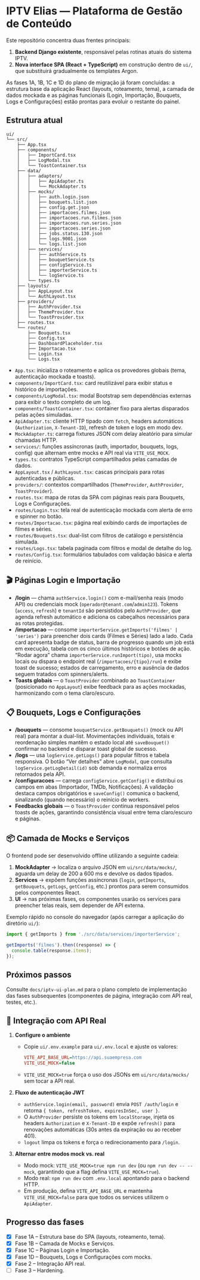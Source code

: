 # IPTV Elias — Plataforma de Gestão de Conteúdo

Este repositório concentra duas frentes principais:

1. **Backend Django existente**, responsável pelas rotinas atuais do sistema IPTV.
2. **Nova interface SPA (React + TypeScript)** em construção dentro de `ui/`, que substituirá gradualmente os templates Argon.

As fases 1A, 1B, 1C e 1D do plano de migração já foram concluídas: a estrutura base da aplicação React (layouts, roteamento, tema), a camada de dados mockada e as páginas funcionais (Login, Importação, Bouquets, Logs e Configurações) estão prontas para evoluir o restante do painel.

## Estrutura atual

```
ui/
└── src/
    ├── App.tsx
    ├── components/
    │   ├── ImportCard.tsx
    │   ├── LogModal.tsx
    │   └── ToastContainer.tsx
    ├── data/
    │   ├── adapters/
    │   │   ├── ApiAdapter.ts
    │   │   └── MockAdapter.ts
    │   ├── mocks/
    │   │   ├── auth.login.json
    │   │   ├── bouquets.list.json
    │   │   ├── config.get.json
    │   │   ├── importacoes.filmes.json
    │   │   ├── importacoes.run.filmes.json
    │   │   ├── importacoes.run.series.json
    │   │   ├── importacoes.series.json
    │   │   ├── jobs.status.130.json
    │   │   ├── logs.9001.json
    │   │   └── logs.list.json
    │   ├── services/
    │   │   ├── authService.ts
    │   │   ├── bouquetService.ts
    │   │   ├── configService.ts
    │   │   ├── importerService.ts
    │   │   └── logService.ts
    │   └── types.ts
    ├── layouts/
    │   ├── AppLayout.tsx
    │   └── AuthLayout.tsx
    ├── providers/
    │   ├── AuthProvider.tsx
    │   ├── ThemeProvider.tsx
    │   └── ToastProvider.tsx
    ├── routes.tsx
    └── routes/
        ├── Bouquets.tsx
        ├── Config.tsx
        ├── DashboardPlaceholder.tsx
        ├── Importacao.tsx
        ├── Login.tsx
        └── Logs.tsx
```

- `App.tsx`: inicializa o roteamento e aplica os provedores globais (tema, autenticação mockada e toasts).
- `components/ImportCard.tsx`: card reutilizável para exibir status e histórico de importações.
- `components/LogModal.tsx`: modal Bootstrap sem dependências externas para exibir o texto completo de um log.
- `components/ToastContainer.tsx`: container fixo para alertas disparados pelas ações simuladas.
- `ApiAdapter.ts`: cliente HTTP tipado com `fetch`, headers automáticos (`Authorization`, `X-Tenant-ID`), refresh de token e logs em modo dev.
- `MockAdapter.ts`: carrega fixtures JSON com delay aleatório para simular chamadas HTTP.
- `services/`: funções assíncronas (auth, importador, bouquets, logs, config) que alternam entre mocks e API real via `VITE_USE_MOCK`.
- `types.ts`: contratos TypeScript compartilhados pelas camadas de dados.
- `AppLayout.tsx` / `AuthLayout.tsx`: cascas principais para rotas autenticadas e públicas.
- `providers/`: contextos compartilhados (`ThemeProvider`, `AuthProvider`, `ToastProvider`).
- `routes.tsx`: mapa de rotas da SPA com páginas reais para Bouquets, Logs e Configurações.
- `routes/Login.tsx`: tela real de autenticação mockada com alerta de erro e spinner no botão.
- `routes/Importacao.tsx`: página real exibindo cards de importações de filmes e séries.
- `routes/Bouquets.tsx`: dual-list com filtros de catálogo e persistência simulada.
- `routes/Logs.tsx`: tabela paginada com filtros e modal de detalhe do log.
- `routes/Config.tsx`: formulários tabulados com validação básica e alerta de reinício.

## 🎬 Páginas Login e Importação

- **/login** — chama `authService.login()` com e-mail/senha reais (modo API) ou credenciais mock (`operador@tenant.com`/`admin123`). Tokens (`access`, `refresh`) e `tenantId` são persistidos pelo `AuthProvider`, que agenda refresh automático e adiciona os cabeçalhos necessários para as rotas protegidas.
- **/importacao** — consome `importerService.getImports('filmes' | 'series')` para preencher dois cards (Filmes e Séries) lado a lado. Cada card apresenta badge de status, barra de progresso quando um job está em execução, tabela com os cinco últimos históricos e botões de ação. “Rodar agora” chama `importerService.runImport(tipo)`, usa mocks locais ou dispara o endpoint real (`/importacoes/{tipo}/run`) e exibe toast de sucesso; estados de carregamento, erro e ausência de dados seguem tratados com spinners/alerts.
- **Toasts globais** — o `ToastProvider` combinado ao `ToastContainer` (posicionado no `AppLayout`) exibe feedback para as ações mockadas, harmonizando com o tema claro/escuro.

## 📋 Bouquets, Logs e Configurações

- **/bouquets** — consome `bouquetService.getBouquets()` (mock ou API real) para montar a dual-list. Movimentações individuais, totais e reordenação simples mantêm o estado local até `saveBouquet()` confirmar no backend e disparar toast global de sucesso.
- **/logs** — usa `logService.getLogs()` para popular filtros e tabela responsiva. O botão “Ver detalhes” abre `LogModal`, que consulta `logService.getLogDetail(id)` sob demanda e normaliza erros retornados pela API.
- **/configuracoes** — carrega `configService.getConfig()` e distribui os campos em abas (Importador, TMDb, Notificações). A validação destaca campos obrigatórios e `saveConfig()` comunica o backend, sinalizando (quando necessário) o reinício de workers.
- **Feedbacks globais** — o `ToastProvider` continua responsável pelos toasts de ações, garantindo consistência visual entre tema claro/escuro e páginas.

## 📦 Camada de Mocks e Serviços

O frontend pode ser desenvolvido offline utilizando a seguinte cadeia:

1. **MockAdapter** → localiza o arquivo JSON em `ui/src/data/mocks/`, aguarda um delay de 200 a 600 ms e devolve os dados tipados.
2. **Services** → expõem funções assíncronas (`login`, `getImports`, `getBouquets`, `getLogs`, `getConfig`, etc.) prontos para serem consumidos pelos componentes React.
3. **UI** → nas próximas fases, os componentes usarão os services para preencher telas reais, sem depender de API externa.

Exemplo rápido no console do navegador (após carregar a aplicação do diretório `ui/`):

```ts
import { getImports } from './src/data/services/importerService';

getImports('filmes').then((response) => {
  console.table(response.items);
});
```

## Próximos passos

Consulte `docs/iptv-ui-plan.md` para o plano completo de implementação das fases subsequentes (componentes de página, integração com API real, testes, etc.).

## 🔐 Integração com API Real

1. **Configure o ambiente**
   - Copie `ui/.env.example` para `ui/.env.local` e ajuste os valores:
     ```ini
     VITE_API_BASE_URL=https://api.suaempresa.com
     VITE_USE_MOCK=false
     ```
   - `VITE_USE_MOCK=true` força o uso dos JSONs em `ui/src/data/mocks/` sem tocar a API real.

2. **Fluxo de autenticação JWT**
   - `authService.login(email, password)` envia `POST /auth/login` e retorna `{ token, refreshToken, expiresInSec, user }`.
   - O `AuthProvider` persiste os tokens em `localStorage`, injeta os headers `Authorization` e `X-Tenant-ID` e expõe `refresh()` para renovações automáticas (30s antes da expiração ou ao receber 401).
   - `logout` limpa os tokens e força o redirecionamento para `/login`.

3. **Alternar entre modos mock vs. real**
   - Modo mock: `VITE_USE_MOCK=true npm run dev` (ou `npm run dev -- --mock`, garantindo que a flag defina `VITE_USE_MOCK=true`).
   - Modo real: `npm run dev` com `.env.local` apontando para o backend HTTP.
   - Em produção, defina `VITE_API_BASE_URL` e mantenha `VITE_USE_MOCK=false` para que todos os services utilizem o `ApiAdapter`.

## Progresso das fases

- [x] Fase 1A – Estrutura base do SPA (layouts, roteamento, tema).
- [x] Fase 1B – Camada de Mocks e Serviços.
- [x] Fase 1C – Páginas Login e Importação.
- [x] Fase 1D – Bouquets, Logs e Configurações com mocks.
- [x] Fase 2 – Integração API real.
- [ ] Fase 3 – Hardening.
